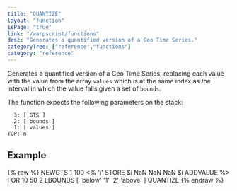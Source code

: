 ```yaml
---
title: "QUANTIZE"
layout: "function"
isPage: "true"
link: "/warpscript/functions"
desc: "Generates a quantified version of a Geo Time Series."
categoryTree: ["reference","functions"]
category: "reference"
---
```

 
Generates a quantified version of a Geo Time Series, replacing each value with the value from the array `values` which is at the same index as the interval in which the value falls given a set of `bounds`.

The function expects the following parameters on the stack:

      3: [ GTS ]
      2: [ bounds ]
      1: [ values ]
    TOP: n

## Example ##

{% raw %}
<warp10-warpscript-widget backend="{{backend}}"  exec-endpoint="{{execEndpoint}}">NEWGTS
1 100
<% 'i' STORE $i NaN NaN NaN $i ADDVALUE %>
FOR
10 50 2 LBOUNDS
[ 'below' '1' '2' 'above' ]
QUANTIZE
</warp10-warpscript-widget>
{% endraw %}

